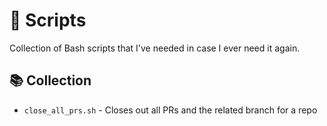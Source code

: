 # 📝 Scripts

Collection of Bash scripts that I've needed in case I ever need it again.

## 📚 Collection

- `close_all_prs.sh` - Closes out all PRs and the related branch for a repo
